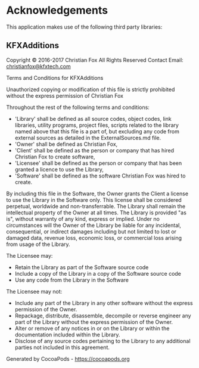 # Acknowledgements
This application makes use of the following third party libraries:

## KFXAdditions

Copyright © 2016-2017 Christian Fox
All Rights Reserved
Contact Email: christianfox@kfxtech.com

Terms and Conditions for KFXAdditions

Unauthorized copying or modification of this file is strictly prohibited without the express permission of Christian Fox

Throughout the rest of the following terms and conditions:
- 'Library' shall be defined as all source codes, object codes, link libraries, utility programs, project files, scripts related to the library named above that this file is a part of, but excluding any code from external sources as detailed in the ExternalSources.md file.
- 'Owner' shall be defined as Christian Fox,
- 'Client' shall be defined as the person or company that has hired Christian Fox to create software,
- 'Licensee' shall be defined as the person or company that has been granted a licence to use the Library,
- 'Software' shall be defined as the software Christian Fox was hired to create.

By including this file in the Software, the Owner grants the Client a license to use the Library in the Software only. This license shall be considered perpetual, worldwide and non-transferrable.
The Library shall remain the intellectual property of the Owner at all times.
The Library is provided "as is", without warranty of any kind, express or implied. Under no circumstances will the Owner of the Library be liable for any incidental, consequential, or indirect damages including but not limited to lost or damaged data, revenue loss, economic loss, or commercial loss arising from usage of the Library.

The Licensee may:
- Retain the Library as part of the Software source code
- Include a copy of the Library in a copy of the Software source code
- Use any code from the Library in the Software

The Licensee may not:
- Include any part of the Library in any other software without the express permission of the Owner.
- Repackage, distribute, disassemble, decompile or reverse engineer any part of the Library without the express permission of the Owner.
- Alter or remove of any notices in or on the Library or within the documentation included within the Library.
- Disclose of any source codes pertaining to the Library to any additional parties not included in this agreement.

Generated by CocoaPods - https://cocoapods.org
